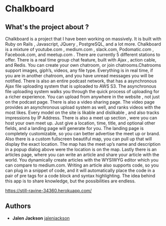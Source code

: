 # Chalkboard

## What's the project about ? 

Chalkboard is a project that I have been working on massively. It is built with Ruby on Rails , Javascript, JQuery , PostgreSQL, and a lot more. Chalkboard is a mixture of youtube.com , medium.com , slack.com, Podomatic.com , Facebook.com, and meetup.com  . There are currently 5 different stations to offer. There is a real time group chat feature, built with Ajax , action cable, and Redis. You can create your own chatroom, or join chatrooms.Chatrooms support images, giph’s, videos, any file type. Everything is in real time, if you are in another chatroom, and you have unread messages you will be notified. There is also an entire podcast network, that has a asynchronous Ajax file uploading system that is uploaded to AWS S3. The asynchronous file uploading system walks you through the quick process of uploading for a richer experience. You can upload from anywhere in the website , not just on the podcast page. There is also  a video sharing page. The video page provides an asynchronous upload system as well, and ranks videos with the most likes. Every model on the site is likable and dislikable , and also tracks impressions by IP Address. There is also a meet up section , were you can host your own meet up. Just give a location, time, title, and optional other fields, and a landing page will generate for you. The landing page is completely customizable, so you can better advertise the meet up or brand. Also there is a custom fullscreen beautiful map, you can pull up that will display the exact location. The map has the meet up’s name and description in a popup dialog above were the location is on the map. Lastly there is an articles page, where you can write an article and share your article with the world. You dynamically create articles with the WYSIWYG editor which you can compare to medium.com. Writing an article also supports code, so you can plug in a snippet of code, and it will automatically place the code in a pair of pre tags for a code block and syntax highlighting. The idea behind this app is to share knowledge, but the possibilities are endless. 


https://still-ravine-34360.herokuapp.com/

## Authors

* **Jalen Jackson**  [jalenjackson](https://github.com/jalenjackson)

